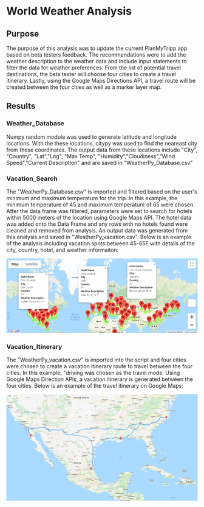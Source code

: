 # World Weather Analysis

## Purpose
The purpose of this analysis was to update the current PlanMyTripp app based on beta testers feedback. The recommendations were to add the weather description to the weather data and include input statements to filter the data for weather preferences. From the list of potential travel destinations, the beta tester will choose four cities to create a travel itinerary. Lastly, using the Google Maps Directions API, a travel route will be created between the four cities as well as a marker layer map.

## Results

### Weather_Database
Numpy random module was used to generate latitude and longitude locations. With the these locations, citypy was used to find the neareast city from these coordinates. The output data from these locations include "City", "Country", "Lat","Lng", "Max Temp", "Humidity","Cloudiness","Wind Speed","Current Description" and are saved in "WeatherPy_Database.csv"


### Vacation_Search
The "WeatherPy_Database.csv" is imported and filtered based on the user's minimum and maximum temperature for the trip. In this example, the minimum temperature of 45 and maximum temperature of 65 were chosen. After the data frame was filtered, parameters were set to search for hotels within 5000 meters of the location using Google Maps API. The hotel data was added onto the Data Frame and any rows with no hotels found were cleaned and removed from analysis. An output data was generated from this analysis and saved in "WeatherPy_vacation.csv". Below is an example of the analysis including vacation spots between 45-65F with details of the city, country, hotel, and weather informaiton:

![](Vacation_Search/WeatherPy_vacation_map.PNG)


### Vacation_Itinerary
The "WeatherPy_vacation.csv" is imported into the script and four cities were chosen to create a vacation itinerary route to travel between the four cities. In this example, "driving was chosen as the travel mode. Using Google Maps Direction APIs, a vacation itinerary is generated between the four cities. Below is an example of the travel itinerary on Google Maps:

![](Vacation_Itinerary/WeatherPy_travel_map.png)
